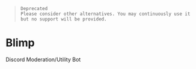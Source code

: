 >     Deprecated
>     Please consider other alternatives. You may continuously use it but no support will be provided.


# Blimp
 Discord Moderation/Utility Bot


